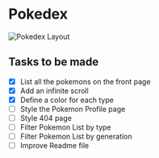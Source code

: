 # Pokedex 

![Pokedex Layout](/images/pokedex-layout.png)

## Tasks to be made

- [x] List all the pokemons on the front page
- [x] Add an infinite scroll
- [x] Define a color for each type
- [ ] Style the Pokemon Profile page
- [ ] Style 404 page
- [ ] Filter Pokemon List by type
- [ ] Filter Pokemon List by generation
- [ ] Improve Readme file

